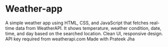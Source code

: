 # Weather-app
A simple weather app using HTML, CSS, and JavaScript that fetches real-time data from WeatherAPI. It shows temperature, weather condition, date, time, and day based on the searched location. Clean UI, responsive design. API key required from weatherapi.com Made with Prateek Jha
